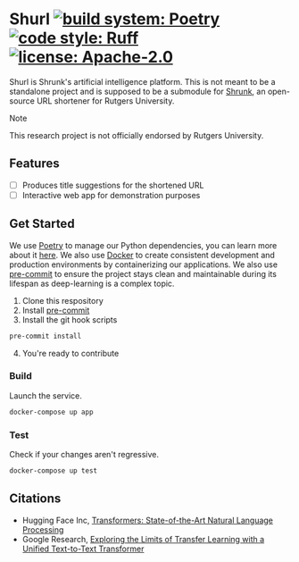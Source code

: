 # Shurl [![build system: Poetry](https://img.shields.io/endpoint?url=https://python-poetry.org/badge/v0.json)](https://python-poetry.org/) [![code style: Ruff](https://img.shields.io/endpoint?url=https://raw.githubusercontent.com/astral-sh/ruff/main/assets/badge/v2.json)](https://github.com/astral-sh/ruff) [![license: Apache-2.0](https://img.shields.io/github/license/novialriptide/shurl)](./LICENSE)

Shurl is Shrunk's artificial intelligence platform. This is not meant to be a standalone project and is supposed to be a submodule for [Shrunk](https://github.com/oss/shrunk), an open-source URL shortener for Rutgers University.

> [!NOTE]
> This research project is not officially endorsed by Rutgers University.

## Features

- [ ] Produces title suggestions for the shortened URL
- [ ] Interactive web app for demonstration purposes

## Get Started

We use [Poetry](https://python-poetry.org/) to manage our Python dependencies, you can learn more about it [here](https://python-poetry.org/docs/). We also use [Docker](https://docker.io/) to create consistent development and production environments by containerizing our applications. We also use [pre-commit](https://pre-commit.com/) to ensure the project stays clean and maintainable during its lifespan as deep-learning is a complex topic.

1. Clone this respository
2. Install [pre-commit](https://pre-commit.com/)
3. Install the git hook scripts

```bash
pre-commit install
```

4. You're ready to contribute

### Build

Launch the service.

```bash
docker-compose up app
```

### Test

Check if your changes aren't regressive.

```bash
docker-compose up test
```

## Citations

- Hugging Face Inc, [Transformers: State-of-the-Art Natural Language Processing](https://aclanthology.org/2020.emnlp-demos.6/)
- Google Research, [Exploring the Limits of Transfer Learning with a Unified Text-to-Text Transformer](https://huggingface.co/google-t5/t5-small)
